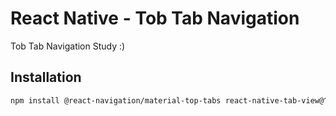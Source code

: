 # React Native - Tob Tab Navigation
Tob Tab Navigation Study :)

## Installation

```bash
npm install @react-navigation/material-top-tabs react-native-tab-view@^2.16.0
```